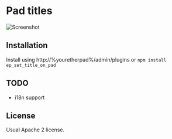 # Pad titles

![Screenshot](https://i.imgur.com/h2elf1z.jpg "Pad Title")

## Installation
Install using http://%youretherpad%/admin/plugins or ``npm install ep_set_title_on_pad``

## TODO
* i18n support

## License
Usual Apache 2 license.
